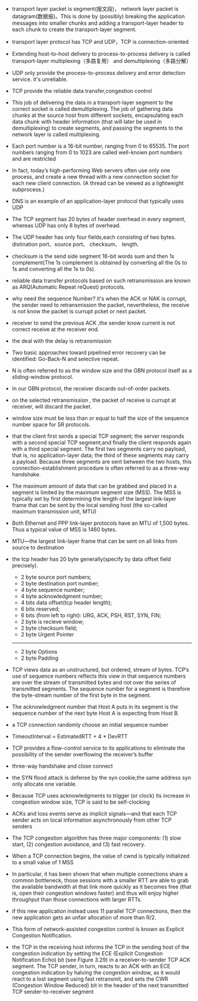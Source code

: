 - transport layer packet is segment(报文段)， network layer packet is datagram(数据报)。This is done by (possibly) breaking the application messages into smaller chunks
and adding a transport-layer header to each chunk to create the transport-layer segment.

- transport layer protocol has TCP and UDP，TCP is connection-oriented

- Extending host-to-host delivery to process-to-process delivery is called transport-layer multiplexing（多路复用） and demultiplexing（多路分解）

- UDP only provide the process-to-process delivery and error detection service. it's unreliable.

- TCP provide the reliable data transfer,congestion control

- This job of delivering the data in a transport-layer segment to the correct socket is
called demultiplexing. The job of gathering data chunks at the source host from different sockets, encapsulating each data chunk with header information (that will later be used in demultiplexing) to create segments, and passing the segments to the network layer is called multiplexing. 

- Each port number is a 16-bit number, ranging from 0 to 65535. The port numbers ranging from 0 to 1023 are called well-known port numbers and are restricted

- In fact, today’s high-performing Web servers often use only one process, and create a new thread with a new connection socket for each new client connection. (A thread can be viewed as a lightweight subprocess.)

- DNS is an example of an application-layer protocol that typically uses UDP

- The TCP segment has 20 bytes of header overhead in every segment, whereas UDP has only 8 bytes of overhead.

- The UDP header has only four fields,each consisting of two bytes. distination port、source port、 checksum、 length.

- checksum is the send side segment 16-bit words  sum and then 1s complement(The 1s
complement is obtained by converting all the 0s to 1s and converting all the 1s to
0s).

- reliable data transfer protocols based on such retransmission are known as ARQ(Automatic Repeat reQuest) protocols.

- why need the sequence Number? it's when the ACK or NAK is corrupt, the sender need  to retransmission  the packet, nevertheless, the receive is not know the packet is currupt pcket or next packet.

- receiver to send the previous ACK ,the sender know current is not correct receive at the receiver end.

- the deal with the delay is retransmission

-  Two basic approaches toward pipelined error recovery can be identified: Go-Back-N and selective repeat.

- N is often referred to as the window size and the GBN protocol itself as a sliding-window protocol. 

- In our GBN protocol, the receiver discards out-of-order packets. 

- on the selected retransmission , the packet of receive is currupt at receiver, will discard the packet.

- window size must be less than or equal to half the size of the sequence number space for SR protocols.

- that the client first sends a special TCP segment; the server responds with a second special TCP segment;and finally the client responds again with a third special segment. The first
two segments carry no payload, that is, no application-layer data; the third of these segments may carry a payload. Because three segments are sent between the two hosts, this connection-establishment procedure is often referred to as a three-way handshake.

- The maximum amount of data that can be grabbed and placed in a segment is limited by the maximum segment size (MSS). The MSS is typically set by first determining the length of the largest link-layer frame that can be sent by the local sending host (the so-called maximum transmission unit, MTU)

- Both Ethernet and PPP link-layer protocols have an MTU of 1,500 bytes. Thus a typical value of MSS is 1460 bytes. 

- MTU—the largest link-layer frame that can be sent on all links from source to destination 

- the tcp header has 20 byte generally(specify by data offset field precisely). 

    - 2 byte source  port numbers; 
    - 2 byte destination port number; 
    - 4 byte sequence number; 
    - 4 byte acknowledgment number;
    - 4 bits data offset(tcp header length);
    - 6 bits  reserved;
    - 6 bits (from left to right): URG, ACK, PSH, RST, SYN, FIN;
    - 2 byte is recieve window;
    - 2 byte checksum field;
    - 2 byte Urgent Pointer
    ---
    - 2 byte Options 
    - 2 byte Padding

- TCP views data as an unstructured, but ordered, stream of bytes. TCP’s use of
sequence numbers reflects this view in that sequence numbers are over the stream
of transmitted bytes and not over the series of transmitted segments.   The sequence
number for a segment is therefore the byte-stream number of the first byte in the
segment. 

- The acknowledgment number that Host A puts in its segment
is the sequence number of the next byte Host A is expecting from Host B. 

- a TCP connection randomly choose an initial sequence number

- TimeoutInterval = EstimatedRTT + 4 * DevRTT

- TCP provides a flow-control service to its applications to eliminate the possibility
of the sender overflowing the receiver’s buffer

- three-way handshake and close connect

- the SYN flood attack is defense by the syn cookie,the same address syn only allocate one variable.

- Because TCP uses acknowledgments to trigger (or clock) its increase in congestion window size, TCP is said to be self-clocking

- ACKs and loss events serve as implicit signals—and that each TCP sender acts on local information asynchronously from other TCP senders

- The TCP congestion algorithm has three major components: (1) slow start, (2) congestion avoidance, and (3) fast recovery. 

- When a TCP connection begins, the value of cwnd is typically initialized to a small value of 1 MSS 

- In particular, it has been shown that when multiple connections share a common bottleneck, those sessions with a smaller RTT are able
 to grab the available bandwidth at that link more quickly as it becomes free (that is, open their congestion windows faster) and thus will enjoy higher throughput than those connections with larger RTTs.

 - if this new application instead uses 11 parallel TCP connections, then the new application gets an unfair allocation of more than R/2.

 - This form of network-assisted congestion control is known as Explicit Congestion Notification.  

 - the TCP in the receiving host informs the TCP in the sending host of the congestion indication by setting the ECE (Explicit Congestion Notification Echo) bit (see Figure 3.29) in a receiver-to-sender TCP ACK segment. The TCP sender, in turn, reacts to an ACK with an ECE congestion indication by halving the congestion window, as it would react to a lost segment
using fast retransmit, and sets the CWR (Congestion Window Reduced) bit in the header of the next transmitted TCP sender-to-receiver segment